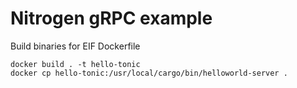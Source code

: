 Nitrogen gRPC example
==========

Build binaries for EIF Dockerfile

```
docker build . -t hello-tonic
docker cp hello-tonic:/usr/local/cargo/bin/helloworld-server .
```